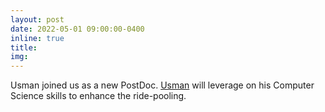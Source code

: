 ```yaml
---
layout: post
date: 2022-05-01 09:00:00-0400
inline: true
title:
img:
---
```


Usman joined us as a new PostDoc. [Usman](https://rafalkucharskipk.github.io/research/usman_akthar/) will leverage on his Computer Science skills to enhance the ride-pooling.
